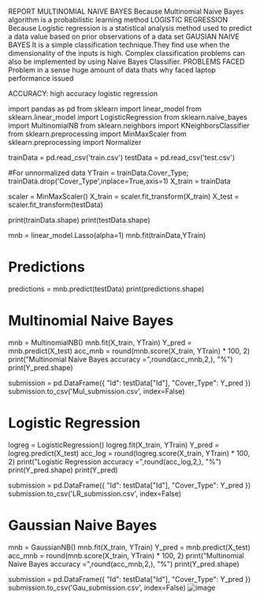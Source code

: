 REPORT
MULTINOMIAL NAIVE BAYES 
Because Multinomial Naive Bayes algorithm is a probabilistic learning method
LOGISTIC REGRESSION
Because Logistic regression is a statistical analysis method used to predict a data value based on prior observations of a data set
GAUSIAN NAIVE BAYES
It is a simple classification technique.They find use when the dimensionality of the inputs is high. Complex classification problems can also be implemented by using Naive Bayes Classifier.
PROBLEMS FACED
Problem in a sense huge amount of data thats why faced laptop performance issued 

ACCURACY:
high accuracy 
logistic regression 

import pandas as pd
from sklearn import linear_model
from sklearn.linear_model import LogisticRegression
from sklearn.naive_bayes import MultinomialNB
from sklearn.neighbors import KNeighborsClassifier
from sklearn.preprocessing import MinMaxScaler
from sklearn.preprocessing import Normalizer

trainData = pd.read_csv('train.csv')
testData = pd.read_csv('test.csv')

#For unnormalized data
YTrain = trainData.Cover_Type;
trainData.drop('Cover_Type',inplace=True,axis=1)
X_train = trainData

scaler = MinMaxScaler()
X_train = scaler.fit_transform(X_train)
X_test = scaler.fit_transform(testData)

print(trainData.shape)
print(testData.shape)

mnb = linear_model.Lasso(alpha=1)
mnb.fit(trainData,YTrain)
# Predictions
predictions = mnb.predict(testData)
print(predictions.shape)

# Multinomial Naive Bayes
mnb = MultinomialNB()
mnb.fit(X_train, YTrain)
Y_pred = mnb.predict(X_test)
acc_mnb = round(mnb.score(X_train, YTrain) * 100, 2)
print("Multinomial Naive Bayes accuracy =",round(acc_mnb,2,), "%")
print(Y_pred.shape)

submission = pd.DataFrame({
        "Id": testData["Id"],
        "Cover_Type": Y_pred
    })
submission.to_csv('Mul_submission.csv', index=False)

# Logistic Regression
logreg = LogisticRegression()
logreg.fit(X_train, YTrain)
Y_pred = logreg.predict(X_test)
acc_log = round(logreg.score(X_train, YTrain) * 100, 2)
print("Logistic Regression accuracy =",round(acc_log,2,), "%")
print(Y_pred.shape)
print(Y_pred)

submission = pd.DataFrame({
        "Id": testData["Id"],
        "Cover_Type": Y_pred
    })
submission.to_csv('LR_submission.csv', index=False)
# Gaussian Naive Bayes
mnb = GaussianNB()
mnb.fit(X_train, YTrain)
Y_pred = mnb.predict(X_test)
acc_mnb = round(mnb.score(X_train, YTrain) * 100, 2)
print("Multinomial Naive Bayes accuracy =",round(acc_mnb,2,), "%")
print(Y_pred.shape)

submission = pd.DataFrame({
        "Id": testData["Id"],
        "Cover_Type": Y_pred
    })
submission.to_csv('Gau_submission.csv', index=False)
![image](https://user-images.githubusercontent.com/60986760/147825327-62afdf48-2d6d-4615-b3cc-e7bc09884103.png)




